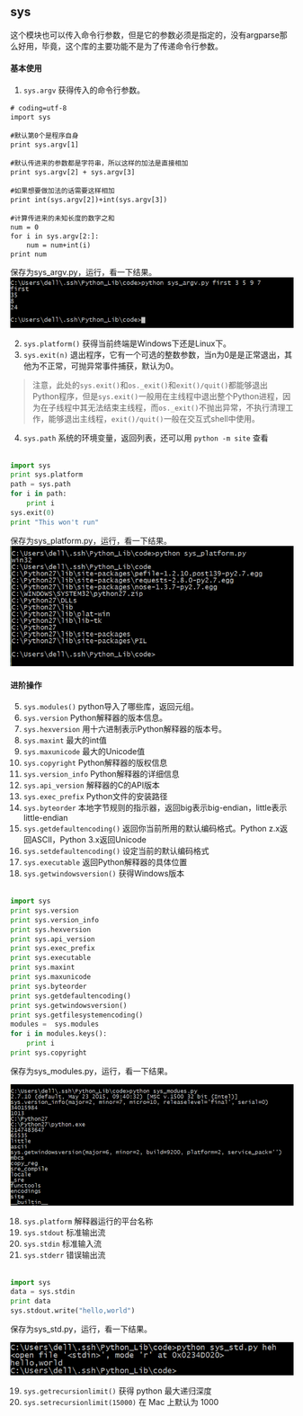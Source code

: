## sys

这个模块也可以传入命令行参数，但是它的参数必须是指定的，没有argparse那么好用，毕竟，这个库的主要功能不是为了传递命令行参数。

#### 基本使用
1. `sys.argv` 获得传入的命令行参数。

```
# coding=utf-8
import sys

#默认第0个是程序自身
print sys.argv[1]

#默认传进来的参数都是字符串，所以这样的加法是直接相加
print sys.argv[2] + sys.argv[3]

#如果想要做加法的话需要这样相加
print int(sys.argv[2])+int(sys.argv[3])

#计算传进来的未知长度的数字之和
num = 0
for i in sys.argv[2:]:
	num = num+int(i)
print num
```

保存为sys_argv.py，运行，看一下结果。
![sys_argv.jpg](images/sys_argv.jpg)

2. `sys.platform()` 获得当前终端是Windows下还是Linux下。
3. `sys.exit(n)` 退出程序，它有一个可选的整数参数，当n为0是是正常退出，其他为不正常，可抛异常事件捕获，默认为0。
>注意，此处的`sys.exit()`和`os._exit()`和`exit()/quit()`都能够退出Python程序，但是`sys.exit()`一般用在主线程中退出整个Python进程，因为在子线程中其无法结束主线程，而`os._exit()`不抛出异常，不执行清理工作，能够退出主线程，`exit()/quit()`一般在交互式shell中使用。
4. `sys.path` 系统的环境变量，返回列表，还可以用 `python -m site` 查看

```python

import sys
print sys.platform
path = sys.path
for i in path:
	print i
sys.exit(0)
print "This won't run"
```

保存为sys_platform.py，运行，看一下结果。
![sys_platform.jpg](/images/sys_platform.jpg)

#### 进阶操作

5. `sys.modules()` python导入了哪些库，返回元组。
6. `sys.version` Python解释器的版本信息。
7. `sys.hexversion` 用十六进制表示Python解释器的版本号。
8. `sys.maxint` 最大的int值
9. `sys.maxunicode` 最大的Unicode值
10. `sys.copyright` Python解释器的版权信息
11. `sys.version_info` Python解释器的详细信息
12. `sys.api_version` 解释器的C的API版本
13. `sys.exec_prefix` Python文件的安装路径
14. `sys.byteorder` 本地字节规则的指示器，返回big表示big-endian，little表示little-endian    
15. `sys.getdefaultencoding()` 返回你当前所用的默认编码格式。Python z.x返回ASCII，Python 3.x返回Unicode
16. `sys.setdefaultencoding()` 设定当前的默认编码格式
17. `sys.executable`  返回Python解释器的具体位置
18. `sys.getwindowsversion()`  获得Windows版本

```python

import sys
print sys.version
print sys.version_info
print sys.hexversion
print sys.api_version
print sys.exec_prefix
print sys.executable
print sys.maxint
print sys.maxunicode
print sys.byteorder
print sys.getdefaultencoding()
print sys.getwindowsversion()
print sys.getfilesystemencoding()
modules =  sys.modules
for i in modules.keys():
	print i
print sys.copyright
```

保存为sys_modules.py，运行，看一下结果。

![sys_modules.jpg](/images/sys_modules.jpg)

18. `sys.platform` 解释器运行的平台名称
19. `sys.stdout` 标准输出流
20. `sys.stdin`  标准输入流
21. `sys.stderr` 错误输出流

```python

import sys
data = sys.stdin
print data
sys.stdout.write("hello,world")
```

保存为sys_std.py，运行，看一下结果。

![sys_std.jpg](/images/sys_std.jpg)


19. `sys.getrecursionlimit()` 获得 python 最大递归深度
20. `sys.setrecursionlimit(15000)` 在 Mac 上默认为 1000
